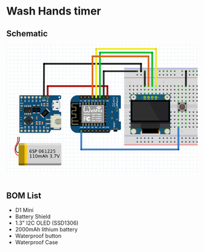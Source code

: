 # Wash Hands timer
## Schematic<BR>
![github](https://github.com/James-workshop/Wash-Hands-timer/blob/master/Schematic.png "Wash Hands timer") <BR><BR>

## BOM List<BR>
* D1 Mini <BR>
* Battery Shield<BR>
* 1.3" I2C OLED (SSD1306)<BR>
* 2000mAh lithium battery<BR>
* Waterproof button <BR>
* Waterproof Case<BR>

